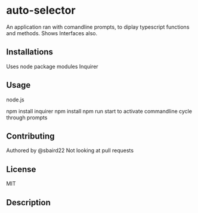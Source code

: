 # auto-selector
An application ran with comandline prompts, to diplay typescript functions and methods. Shows Interfaces also.

## Installations 
Uses node package modules
Inquirer

## Usage 
node.js   

npm install inquirer
npm install
npm run start to activate commandline
cycle through prompts

## Contributing
Authored by @sbaird22
Not looking at pull requests

## License
MIT

## Description
